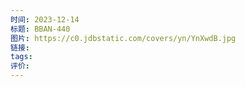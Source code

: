 ```yaml
---
时间: 2023-12-14
标题: BBAN-440
图片: https://c0.jdbstatic.com/covers/yn/YnXwdB.jpg
链接: 
tags: 
评价:
---
```




